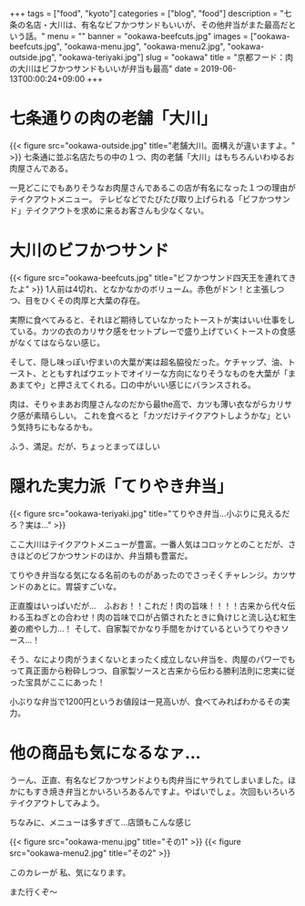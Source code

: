 +++
tags = ["food", "kyoto"]
categories = ["blog", "food"]
description = "七条の名店・大川は、有名なビフかつサンドもいいが、その他弁当がまた最高だという話。"
menu = ""
banner = "ookawa-beefcuts.jpg"
images = ["ookawa-beefcuts.jpg", "ookawa-menu.jpg", "ookawa-menu2.jpg", "ookawa-outside.jpg", "ookawa-teriyaki.jpg"]
slug = "ookawa"
title = "京都フード：肉の大川はビフかつサンドもいいが弁当も最高"
date = 2019-06-13T00:00:24+09:00
+++

# 七条通りの肉の老舗「大川」

{{< figure src="ookawa-outside.jpg" title="老舗大川。面構えが違いますよ。" >}}
七条通に並ぶ名店たちの中の１つ、肉の老舗「大川」はもちろんいわゆるお肉屋さんである。

一見どこにでもありそうなお肉屋さんであるこの店が有名になった１つの理由がテイクアウトメニュー。
テレビなどでたびたび取り上げられる「ビフかつサンド」テイクアウトを求めに来るお客さんも少なくない。

# 大川のビフかつサンド

{{< figure src="ookawa-beefcuts.jpg" title="ビフかつサンド四天王を連れてきたよ" >}}
1人前は4切れ、となかなかのボリューム。赤色がドン！と主張しつつ、目をひくその肉厚と大葉の存在。

実際に食べてみると、それほど期待していなかったトーストが実はいい仕事をしている。カツの衣のカリサク感をセットプレーで盛り上げていくトーストの食感がなくてはならない感じ。

そして、隠し味っぽい佇まいの大葉が実は超名脇役だった。ケチャップ、油、トースト、とともすればウエットでオイリーな方向になりそうなものを大葉が「まあまてや」と押さえてくれる。口の中がいい感じにバランスされる。

肉は、そりゃまあお肉屋さんなのだから最the高で、カツも薄い衣ながらカリサク感が素晴らしい。
これを食べると「カツだけテイクアウトしようかな」という気持ちにもなるかも。

ふう、満足。だが、ちょっとまってほしい

# 隠れた実力派「てりやき弁当」

{{< figure src="ookawa-teriyaki.jpg" title="てりやき弁当…小ぶりに見えるだろ？実は..." >}}

ここ大川はテイクアウトメニューが豊富。一番人気はコロッケとのことだが、さきほどのビフかつサンドのほか、弁当類も豊富だ。

てりやき弁当なる気になる名前のものがあったのでさっそくチャレンジ。カツサンドのあとに。胃袋すごいな。

正直腹はいっぱいだが…　ふおお！！これだ！肉の旨味！！！！古来から代々伝わる玉ねぎとの合わせ！肉の旨味で口が占領されたときに負けじと流し込む紅生姜の癒やし力…！
そして、自家製でかなり手間をかけているというてりやきソース…！

そう、なにより肉がうまくないとまったく成立しない弁当を、肉屋のパワーでもって真正面から粉砕しつつ、自家製ソースと古来から伝わる勝利法則に忠実に従った宝具がここにあった！

小ぶりな弁当で1200円というお値段は一見高いが、食べてみればわかるその実力。

# 他の商品も気になるなァ…

うーん、正直、有名なビフかつサンドよりも肉弁当にヤラれてしまいました。ほかにもすき焼き弁当とかいろいろあるんですよ。やばいでしょ。次回もいろいろテイクアウトしてみよう。

ちなみに、メニューは多すぎて…店頭もこんな感じ

{{< figure src="ookawa-menu.jpg" title="その1" >}}
{{< figure src="ookawa-menu2.jpg" title="その2" >}}

このカレーが 私、気になります。

また行くぞ～

